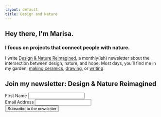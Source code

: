 ```yaml
---
layout: default
title: Design and Nature
---
```


## Hey there, I'm Marisa.
### I focus on projects that connect people with nature.
I write [Design & Nature Reimagined](https://marisamorby.com/nature-and-climate-change/), a monthly(ish) newsletter about the intersection between design, nature, and hope. Most days, you’ll find me in my garden, [making ceramics](https://marisamorby.com/shop/), [drawing](https://marisamorby.com/drawing/), or [writing](https://marisamorby.com/writing/).


## Join my newsletter: Design & Nature Reimagined

<form
  method="POST"
  action="https://app.convertkit.com/forms/1961068/subscriptions" 
  class="opt-in"
>
  <div class="input-group">
    <label for="fname">First Name</label>
    <input
      id="fname"
      type="text"
      class="formkit-input"
      aria-label="First Name"
      name="fields[first_name]"
    />
  </div>

  <div class="input-group">
    <label for="email">Email Address</label>
    <input
      id="email"
      type="email"
      class="formkit-input"
      name="email_address"
      aria-label="Your email address"
      required
    />
  </div>
  <div class="submit-group">
    <button class="opt-in-submit">Subscribe to the newsletter</button>
  </div>
</form>
